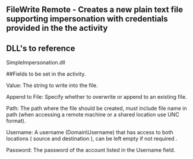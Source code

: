 ## FileWrite Remote - Creates a new plain text file supporting impersonation with credentials provided in the the activity

## DLL's to reference

SimpleImpersonation.dll

##Fields to be set in the activity.

Value: The string to write into the file.

Append to File: Specify whether to overwrite or append to an existing file.

Path: The path where the file should be created, must include file name in path (when accessing a remote machine or a shared location use UNC format).

Username: A username (Domain\Username) that has access to both locations ( source and destination ), can be left empty if not required .

Password: The password of the account listed in the Username field.
